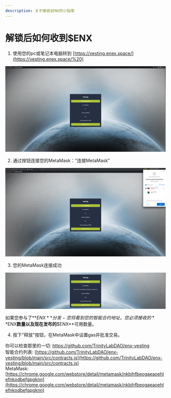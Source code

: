 ```yaml
---
description: 关于接收$ENX的小指南
---
```


# 解锁后如何收到$ENX

1. 使用您的pc或笔记本电脑转到 [https://vesting.enex.space/](https://vesting.enex.space/%20) 

![ https://vesting.enex.space/ ](../.gitbook/assets/image%20%2810%29.png)

2. 通过按钮连接您的MetaMask："连接MetaMask”

![MetaMask connection](../.gitbook/assets/image%20%2812%29.png)

3. 您的MetaMask连接成功

![](../.gitbook/assets/image%20%289%29.png)

如果您参与了**$ENX**分发-您将看到您的智能合约地址，您必须接收的**$ENX**数量以及现在发布的**$ENX**可用数量。

4. 按下"释放"按钮，在MetaMask中设置gas并批准交易。

你可以检查那里的一切: [https://github.com/TrinityLabDAO/enx-vesting  
](https://github.com/TrinityLabDAO/enx-vesting
)智能合约列表: [https://github.com/TrinityLabDAO/enx-vesting/blob/main/src/contracts.js](https://github.com/TrinityLabDAO/enx-vesting/blob/main/src/contracts.js)  
MetaMask: [https://chrome.google.com/webstore/detail/metamask/nkbihfbeogaeaoehlefnkodbefgpgknn](https://chrome.google.com/webstore/detail/metamask/nkbihfbeogaeaoehlefnkodbefgpgknn)



